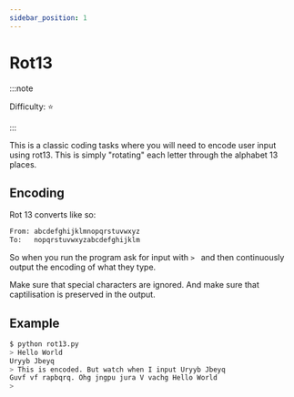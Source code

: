 ```yaml
---
sidebar_position: 1
---
```


# Rot13

:::note

Difficulty: ⭐

:::

This is a classic coding tasks where you will need to encode user input using rot13. This is simply "rotating" each letter through the alphabet 13 places.

## Encoding

Rot 13 converts like so:

```txt
From: abcdefghijklmnopqrstuvwxyz
To:   nopqrstuvwxyzabcdefghijklm
```

So when you run the program ask for input with `> ` and then continuously output the encoding of what they type.

Make sure that special characters are ignored. And make sure that captilisation is preserved in the output.

## Example

```bash
$ python rot13.py
> Hello World
Uryyb Jbeyq
> This is encoded. But watch when I input Uryyb Jbeyq
Guvf vf rapbqrq. Ohg jngpu jura V vachg Hello World
> 
```
